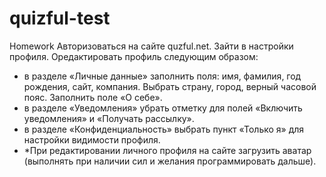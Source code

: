 # quizful-test
Homework
Авторизоваться на сайте quzful.net. Зайти в настройки профиля. Оредактировать
профиль следующим образом:
- в разделе «Личные данные» заполнить поля: имя, фамилия, год рождения, сайт,
компания. Выбрать страну, город, верный часовой пояс. Заполнить поле «О себе».
- в разделе «Уведомления» убрать отметку для полей «Включить уведомления» и
«Получать рассылку».
- в разделе «Конфиденциальность» выбрать пункт «Только я» для настройки
видимости профиля.
- *При редактировании личного профиля на сайте загрузить аватар (выполнять при
наличии сил и желания программировать дальше).

